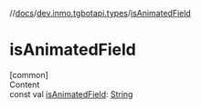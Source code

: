 //[docs](../../index.md)/[dev.inmo.tgbotapi.types](index.md)/[isAnimatedField](is-animated-field.md)



# isAnimatedField  
[common]  
Content  
const val [isAnimatedField](is-animated-field.md): [String](https://kotlinlang.org/api/latest/jvm/stdlib/kotlin/-string/index.html)  



